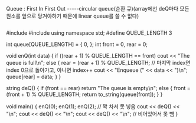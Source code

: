 Queue : First In First Out
-----circular queue(순환 큐)(array에선 deQ마다 모든 원소를 앞으로 당겨야하기 때문에 linear queue를 쓸 수 없다)

~~~C++
~~~

#include <iostream>
#include <string>
using namespace std;
#define QUEUE_LENGTH 3

int queue[QUEUE_LENGTH] = { 0, };
int front = 0, rear = 0;

void enQ(int data) {
	if ((rear + 1) % QUEUE_LENGTH == front)
		cout << "The queue is full\n";
	else {
		rear = (rear + 1) % QUEUE_LENGTH; // 마지막 index면 index 0으로 돌아가고, 아니면 index++
		cout << "Enqueue (" << data << ")\n";
		queue[rear] = data;
	}
}

string deQ() {
	if (front == rear)
		return "The queue is empty\n";
	else {
		front = (front + 1) % QUEUE_LENGTH;
		return to_string(queue[front]);
	}
}

void main() {
		enQ(0);
		enQ(1);
		enQ(2); // 꽉 차서 못 넣음
		cout << deQ() << "\n";
		cout << deQ() << "\n";
		cout << deQ() << "\n"; // 비어있어서 못 뺌
}

~~~